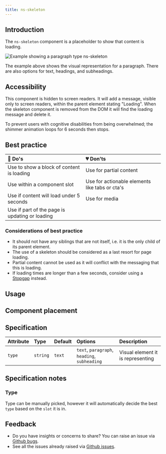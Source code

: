 ```yaml
---
title: ns-skeleton
---
```


## Introduction

The `ns-skeleton` component is a placeholder to show that content is loading.

![Example showing a paragraph type ns-skeleton](/images/ns-skeleton/intro-paragraph-example.webp)

The example above shows the visual representation for a paragraph. There are also options for text, headings, and subheadings.

## Accessibility

This component is hidden to screen readers. It will add a message, visible only to screen readers, within the parent element stating "Loading". When the skeleton component is removed from the DOM it will find the loading message and delete it.

To prevent users with cognitive disabilities from being overwhelmed; the shimmer animation loops for 6 seconds then stops.

## Best practice

| 💚 Do's | 💔 Don'ts |
| :--- | :--- |
| Use to show a block of content is loading | Use for partial content |
| Use within a component slot | Use for actionable elements like tabs or cta's |
| Use if content will load under 5 seconds | Use for media |
| Use if part of the page is updating or loading |  |

### Considerations of best practice

- It should not have any siblings that are not itself, i.e. it is the only child of its parent element.
- The use of a skeleton should be considered as a last resort for page loading.
- Partial content cannot be used as it will conflict with the messaging that this is loading.
- If loading times are longer than a few seconds, consider using a [Stopgap](page-types/stopgap) instead.

## Usage

<Storybook story="components-ns-skeleton--standard"></Storybook>

## Component placement

<ComponentPlacement component="ns-skeleton" parentComponents="ns-lockup,ns-landmark,ns-card,ns-form,ns-fieldset,ns-content,ns-article,ns-accordion,ns-caveat,ns-tabs,ns-testimonial,ns-skyline,ns-product-card"></ComponentPlacement>

## Specification

| Attribute    | Type | Default   | Options   | Description |
| :--- | :--- | :--- | :--- | :--- |
| `type` | `string` | `text` | `text`, `paragraph`, `heading`, `subheading` | Visual element it is representing |

## Specification notes

### Type

Type can be manually picked, however it will automatically decide the best `type` based on the `slot` it is in.

## Feedback

* Do you have insights or concerns to share? You can raise an issue via [Github bugs](https://github.com/ConnectedHomes/nucleus/issues/new?assignees=&labels=Bug&template=a--bug-report.md&title=[bug]%20[ns-skeleton]).
* See all the issues already raised via [Github issues](https://github.com/connectedHomes/nucleus/issues?utf8=%E2%9C%93&q=is%3Aopen+is%3Aissue+label%3ABug+[ns-skeleton]).

<PageFooter></PageFooter>
